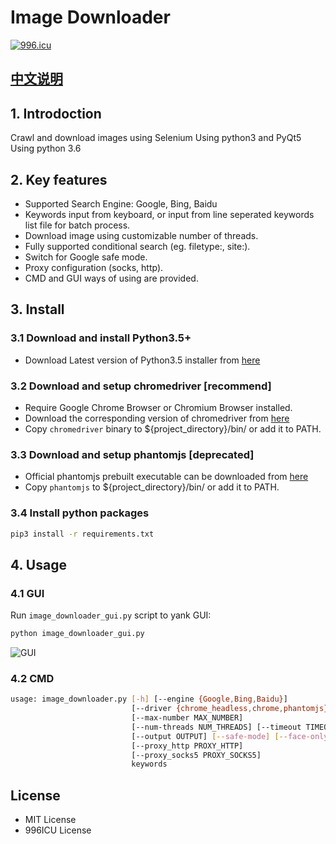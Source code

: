 # Image Downloader

[![996.icu](https://img.shields.io/badge/link-996.icu-red.svg)](https://996.icu)

## [中文说明](https://github.com/sczhengyabin/Image-Downloader/blob/master/README_zh.md)

## 1. Introdoction

Crawl and download images using Selenium
Using python3 and PyQt5
Using python 3.6
## 2. Key features

+ Supported Search Engine: Google, Bing, Baidu
+ Keywords input from keyboard, or input from line seperated keywords list file for batch process.
+ Download image using customizable number of threads.
+ Fully supported conditional search (eg. filetype:, site:).
+ Switch for Google safe mode.
+ Proxy configuration (socks, http).
+ CMD and GUI ways of using are provided.

## 3. Install

### 3.1 Download and install Python3.5+

+ Download Latest version of Python3.5 installer from [here](https://www.python.org/downloads/)

### 3.2 Download and setup chromedriver [recommend]

+ Require Google Chrome Browser or Chromium Browser installed.
+ Download the corresponding version of chromedriver from [here](https://chromedriver.chromium.org/downloads)
+ Copy `chromedriver` binary to ${project_directory}/bin/ or add it to PATH.

### 3.3 Download and setup phantomjs [deprecated]

+ Official phantomjs prebuilt executable can be downloaded from [here](https://bitbucket.org/ariya/phantomjs/downloads)
+ Copy `phantomjs` to ${project_directory}/bin/ or add it to PATH.

### 3.4 Install python packages

```bash
pip3 install -r requirements.txt
```

## 4. Usage

### 4.1 GUI

Run `image_downloader_gui.py` script to yank GUI:
```bash
python image_downloader_gui.py
```

![GUI](/GUI.png)

### 4.2 CMD

```bash
usage: image_downloader.py [-h] [--engine {Google,Bing,Baidu}]
                           [--driver {chrome_headless,chrome,phantomjs}]
                           [--max-number MAX_NUMBER]
                           [--num-threads NUM_THREADS] [--timeout TIMEOUT]
                           [--output OUTPUT] [--safe-mode] [--face-only]
                           [--proxy_http PROXY_HTTP]
                           [--proxy_socks5 PROXY_SOCKS5]
                           keywords
```

## License

+ MIT License
+ 996ICU License
